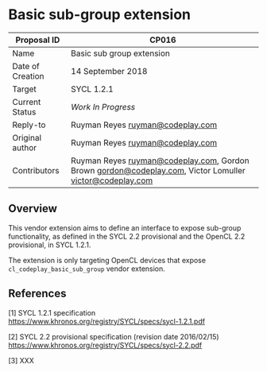 # Basic sub-group extension

| Proposal ID | CP016 |
|-------------|--------|
| Name | Basic sub group extension |
| Date of Creation | 14 September 2018 |
| Target | SYCL 1.2.1 |
| Current Status | _Work In Progress_ |
| Reply-to | Ruyman Reyes <ruyman@codeplay.com> |
| Original author | Ruyman Reyes <ruyman@codeplay.com> |
| Contributors | Ruyman Reyes <ruyman@codeplay.com>, Gordon Brown <gordon@codeplay.com>, Victor Lomuller <victor@codeplay.com> |

## Overview

This vendor extension aims to define an interface to expose sub-group functionality,
as defined in the SYCL 2.2 provisional and the OpenCL 2.2 provisional, 
in SYCL 1.2.1.

The extension is only targeting OpenCL devices that expose 
`cl_codeplay_basic_sub_group` vendor extension.


## References

[1] SYCL 1.2.1 specification
https://www.khronos.org/registry/SYCL/specs/sycl-1.2.1.pdf

[2] SYCL 2.2 provisional specification (revision date 2016/02/15)
https://www.khronos.org/registry/SYCL/specs/sycl-2.2.pdf

[3] XXX
